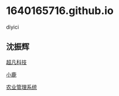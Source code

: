 # 1640165716.github.io
diyici
## 沈振辉

<a href="https://1640165716.github.io/code/html/超凡科技.html">超凡科技</a>

<a href="https://1640165716.github.io/day09/html/小鹿.html">小鹿</a>

<a href="https://1640165716.github.io/day10/html/iot.html/">农业管理系统</a>



